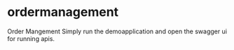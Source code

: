 # ordermanagement
Order Mangement
Simply run the demoapplication and open the swagger ui for running apis.

